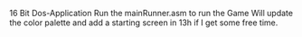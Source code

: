 16 Bit Dos-Application
Run the mainRunner.asm to run the Game
Will update the color palette and add a starting screen in 13h if I get some free time.
